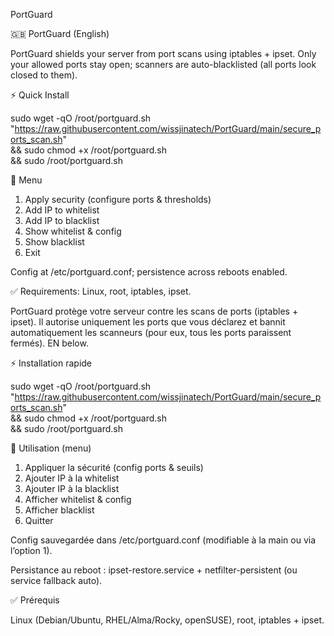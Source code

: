 PortGuard

🇬🇧 PortGuard (English)

PortGuard shields your server from port scans using iptables + ipset.
Only your allowed ports stay open; scanners are auto-blacklisted (all ports look closed to them).

⚡️ Quick Install

sudo wget -qO /root/portguard.sh "https://raw.githubusercontent.com/wissjinatech/PortGuard/main/secure_ports_scan.sh" \
&& sudo chmod +x /root/portguard.sh \
&& sudo /root/portguard.sh



🧭 Menu

1) Apply security (configure ports & thresholds)
2) Add IP to whitelist
3) Add IP to blacklist
4) Show whitelist & config
5) Show blacklist
0) Exit

Config at /etc/portguard.conf; persistence across reboots enabled.

✅ Requirements: Linux, root, iptables, ipset.




PortGuard protège votre serveur contre les scans de ports (iptables + ipset).
Il autorise uniquement les ports que vous déclarez et bannit automatiquement les scanneurs (pour eux, tous les ports paraissent fermés).
EN below.

⚡️ Installation rapide

sudo wget -qO /root/portguard.sh "https://raw.githubusercontent.com/wissjinatech/PortGuard/main/secure_ports_scan.sh" \
&& sudo chmod +x /root/portguard.sh \
&& sudo /root/portguard.sh



🧭 Utilisation (menu)

1) Appliquer la sécurité (config ports & seuils)
2) Ajouter IP à la whitelist
3) Ajouter IP à la blacklist
4) Afficher whitelist & config
5) Afficher blacklist
0) Quitter

Config sauvegardée dans /etc/portguard.conf (modifiable à la main ou via l’option 1).

Persistance au reboot : ipset-restore.service + netfilter-persistent (ou service fallback auto).

✅ Prérequis

Linux (Debian/Ubuntu, RHEL/Alma/Rocky, openSUSE), root, iptables + ipset.

